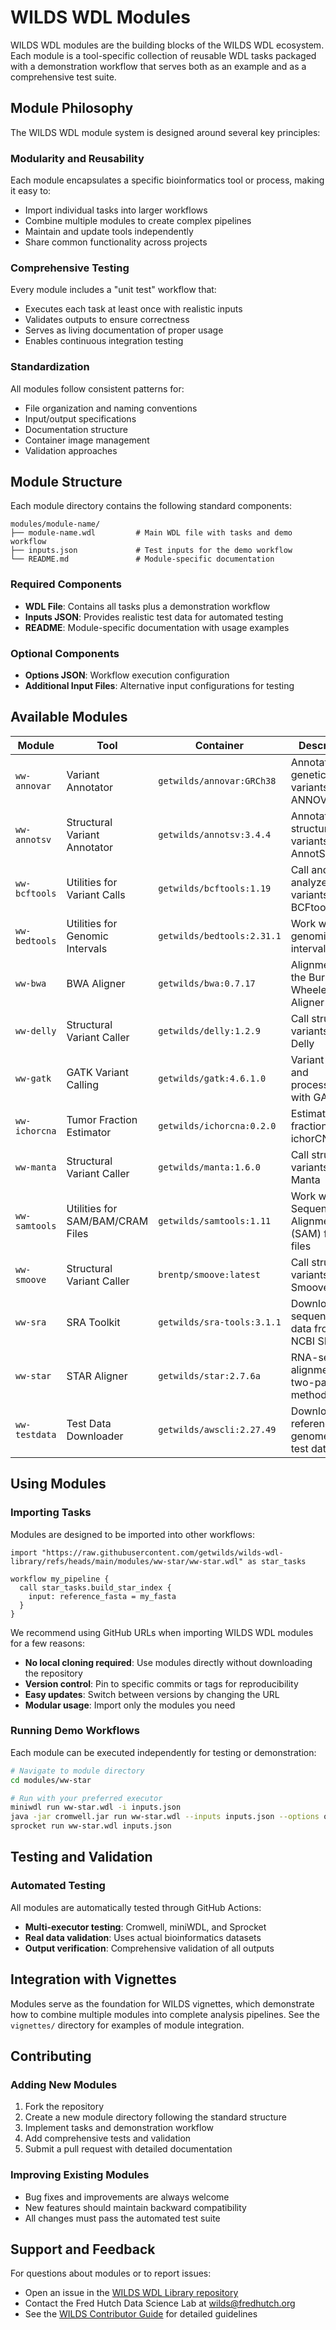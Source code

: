 # WILDS WDL Modules

WILDS WDL modules are the building blocks of the WILDS WDL ecosystem. Each module is a tool-specific collection of reusable WDL tasks packaged with a demonstration workflow that serves both as an example and as a comprehensive test suite.

## Module Philosophy

The WILDS WDL module system is designed around several key principles:

### **Modularity and Reusability**
Each module encapsulates a specific bioinformatics tool or process, making it easy to:
- Import individual tasks into larger workflows
- Combine multiple modules to create complex pipelines
- Maintain and update tools independently
- Share common functionality across projects

### **Comprehensive Testing**
Every module includes a "unit test" workflow that:
- Executes each task at least once with realistic inputs
- Validates outputs to ensure correctness
- Serves as living documentation of proper usage
- Enables continuous integration testing

### **Standardization**
All modules follow consistent patterns for:
- File organization and naming conventions
- Input/output specifications
- Documentation structure
- Container image management
- Validation approaches

## Module Structure

Each module directory contains the following standard components:

```
modules/module-name/
├── module-name.wdl         # Main WDL file with tasks and demo workflow
├── inputs.json             # Test inputs for the demo workflow
└── README.md               # Module-specific documentation
```

### **Required Components**

- **WDL File**: Contains all tasks plus a demonstration workflow
- **Inputs JSON**: Provides realistic test data for automated testing
- **README**: Module-specific documentation with usage examples

### **Optional Components**

- **Options JSON**: Workflow execution configuration
- **Additional Input Files**: Alternative input configurations for testing

## Available Modules

| Module | Tool | Container | Description |
|--------|------|-----------|-------------|
| `ww-annovar` | Variant Annotator | `getwilds/annovar:GRCh38` | Annotate genetic variants with ANNOVAR |
| `ww-annotsv` | Structural Variant Annotator | `getwilds/annotsv:3.4.4` | Annotate structural variants with AnnotSV |
| `ww-bcftools` | Utilities for Variant Calls | `getwilds/bcftools:1.19` | Call and analyze variants with BCFtools |
| `ww-bedtools` | Utilities for Genomic Intervals | `getwilds/bedtools:2.31.1` | Work with genomic intervals |
| `ww-bwa` | BWA Aligner | `getwilds/bwa:0.7.17` | Alignment with the Burrows-Wheeler Aligner |
| `ww-delly` | Structural Variant Caller | `getwilds/delly:1.2.9` | Call structural variants with Delly |
| `ww-gatk` | GATK Variant Calling | `getwilds/gatk:4.6.1.0` | Variant calling and processing with GATK |
| `ww-ichorcna` | Tumor Fraction Estimator | `getwilds/ichorcna:0.2.0` | Estimate tumor fraction with ichorCNA |
| `ww-manta` | Structural Variant Caller | `getwilds/manta:1.6.0` | Call structural variants with Manta |
| `ww-samtools` | Utilities for SAM/BAM/CRAM Files | `getwilds/samtools:1.11` | Work with Sequence Alignment/Map (SAM) format files |
| `ww-smoove` | Structural Variant Caller | `brentp/smoove:latest` | Call structural variants with Smoove |
| `ww-sra` | SRA Toolkit | `getwilds/sra-tools:3.1.1` | Download sequencing data from NCBI SRA |
| `ww-star` | STAR Aligner | `getwilds/star:2.7.6a` | RNA-seq alignment with two-pass methodology |
| `ww-testdata` | Test Data Downloader | `getwilds/awscli:2.27.49` | Download reference genomes and test datasets |

## Using Modules

### **Importing Tasks**

Modules are designed to be imported into other workflows:

```wdl
import "https://raw.githubusercontent.com/getwilds/wilds-wdl-library/refs/heads/main/modules/ww-star/ww-star.wdl" as star_tasks

workflow my_pipeline {
  call star_tasks.build_star_index { 
    input: reference_fasta = my_fasta 
  }
}
```

We recommend using GitHub URLs when importing WILDS WDL modules for a few reasons:

- **No local cloning required**: Use modules directly without downloading the repository
- **Version control**: Pin to specific commits or tags for reproducibility
- **Easy updates**: Switch between versions by changing the URL
- **Modular usage**: Import only the modules you need

### **Running Demo Workflows**

Each module can be executed independently for testing or demonstration:

```bash
# Navigate to module directory
cd modules/ww-star

# Run with your preferred executor
miniwdl run ww-star.wdl -i inputs.json
java -jar cromwell.jar run ww-star.wdl --inputs inputs.json --options options.json
sprocket run ww-star.wdl inputs.json
```

## Testing and Validation

### **Automated Testing**
All modules are automatically tested through GitHub Actions:
- **Multi-executor testing**: Cromwell, miniWDL, and Sprocket
- **Real data validation**: Uses actual bioinformatics datasets
- **Output verification**: Comprehensive validation of all outputs

## Integration with Vignettes

Modules serve as the foundation for WILDS vignettes, which demonstrate how to combine multiple modules into complete analysis pipelines. See the `vignettes/` directory for examples of module integration.

## Contributing

### **Adding New Modules**
1. Fork the repository
2. Create a new module directory following the standard structure
3. Implement tasks and demonstration workflow
4. Add comprehensive tests and validation
5. Submit a pull request with detailed documentation

### **Improving Existing Modules**
- Bug fixes and improvements are always welcome
- New features should maintain backward compatibility
- All changes must pass the automated test suite

## Support and Feedback

For questions about modules or to report issues:
- Open an issue in the [WILDS WDL Library repository](https://github.com/getwilds/wilds-wdl-library/issues)
- Contact the Fred Hutch Data Science Lab at wilds@fredhutch.org
- See the [WILDS Contributor Guide](https://getwilds.org/guide/) for detailed guidelines
